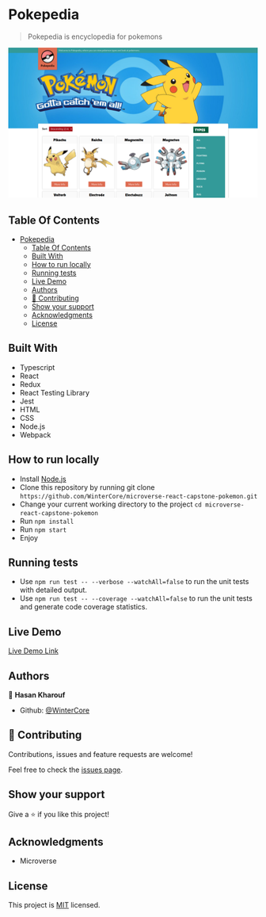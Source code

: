 # Pokepedia

> Pokepedia is encyclopedia for pokemons

![screenshot](./screenshot.png)

## Table Of Contents

- [Pokepedia](#pokepedia)
  - [Table Of Contents](#table-of-contents)
  - [Built With](#built-with)
  - [How to run locally](#how-to-run-locally)
  - [Running tests](#running-tests)
  - [Live Demo](#live-demo)
  - [Authors](#authors)
  - [🤝 Contributing](#-contributing)
  - [Show your support](#show-your-support)
  - [Acknowledgments](#acknowledgments)
  - [License](#license)

## Built With

- Typescript
- React
- Redux
- React Testing Library
- Jest
- HTML
- CSS
- Node.js
- Webpack
  
## How to run locally

- Install [Node.js](https://nodejs.org/en/)
- Clone this repository by running git clone `https://github.com/WinterCore/microverse-react-capstone-pokemon.git`
- Change your current working directory to the project `cd microverse-react-capstone-pokemon`
- Run `npm install`
- Run `npm start`
- Enjoy

## Running tests

- Use `npm run test -- --verbose --watchAll=false` to run the unit tests with detailed output.
- Use `npm run test -- --coverage --watchAll=false` to run the unit tests and generate code coverage statistics.
 
## Live Demo 

[Live Demo Link](https://pokepedia.upperdown.me)


## Authors

👤 **Hasan Kharouf**

- Github: [@WinterCore](https://github.com/WinterCore)

## 🤝 Contributing

Contributions, issues and feature requests are welcome!

Feel free to check the [issues page](issues/).

## Show your support

Give a ⭐️ if you like this project!

## Acknowledgments

- Microverse

## License

This project is [MIT](LICENSE) licensed.